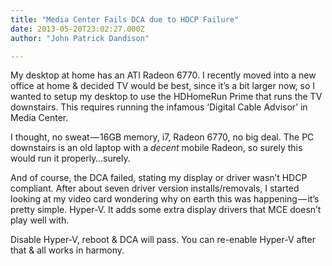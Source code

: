 ```yaml
---
title: "Media Center Fails DCA due to HDCP Failure"
date: 2013-05-20T23:02:27.000Z
author: "John Patrick Dandison"

---
```


My desktop at home has an ATI Radeon 6770. I recently moved into a new office at home &amp; decided TV would be best, since it’s a bit larger now, so I wanted to setup my desktop to use the HDHomeRun Prime that runs the TV downstairs. This requires running the infamous ‘Digital Cable Advisor’ in Media Center.

I thought, no sweat — 16GB memory, i7, Radeon 6770, no big deal. The PC downstairs is an old laptop with a *decent* mobile Radeon, so surely this would run it properly…surely.

And of course, the DCA failed, stating my display or driver wasn’t HDCP compliant. After about seven driver version installs/removals, I started looking at my video card wondering why on earth this was happening — it’s pretty simple. Hyper-V. It adds some extra display drivers that MCE doesn’t play well with.

Disable Hyper-V, reboot &amp; DCA will pass. You can re-enable Hyper-V after that &amp; all works in harmony.
